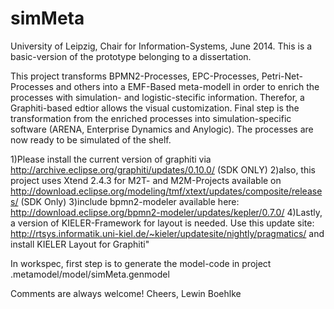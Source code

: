 simMeta
=======

University of Leipzig, Chair for Information-Systems, June 2014.
This is a basic-version of the prototype belonging to a dissertation.

This project transforms BPMN2-Processes, EPC-Processes, Petri-Net-Processes and others into a EMF-Based meta-modell in order 
to enrich the processes with simulation- and logistic-stecific information. Therefor, a Graphiti-based edtior allows the visual customization.
Final step is the transformation from the enriched processes into simulation-specific software (ARENA, Enterprise Dynamics and Anylogic).
The processes are now ready to be simulated of the shelf.

1)Please install the current version of graphiti via 
http://archive.eclipse.org/graphiti/updates/0.10.0/ (SDK ONLY)
2)also, this project uses Xtend 2.4.3 for M2T- and M2M-Projects available on 
http://download.eclipse.org/modeling/tmf/xtext/updates/composite/releases/ (SDK Only)
3)include bpmn2-modeler available here:
http://download.eclipse.org/bpmn2-modeler/updates/kepler/0.7.0/
4)Lastly, a version of KIELER-Framework for layout is needed. Use this update site:
http://rtsys.informatik.uni-kiel.de/~kieler/updatesite/nightly/pragmatics/
and install KIELER Layout for Graphiti"

In workspec, first step is to generate the model-code in project .metamodel/model/simMeta.genmodel

Comments are always welcome!
Cheers, Lewin Boehlke